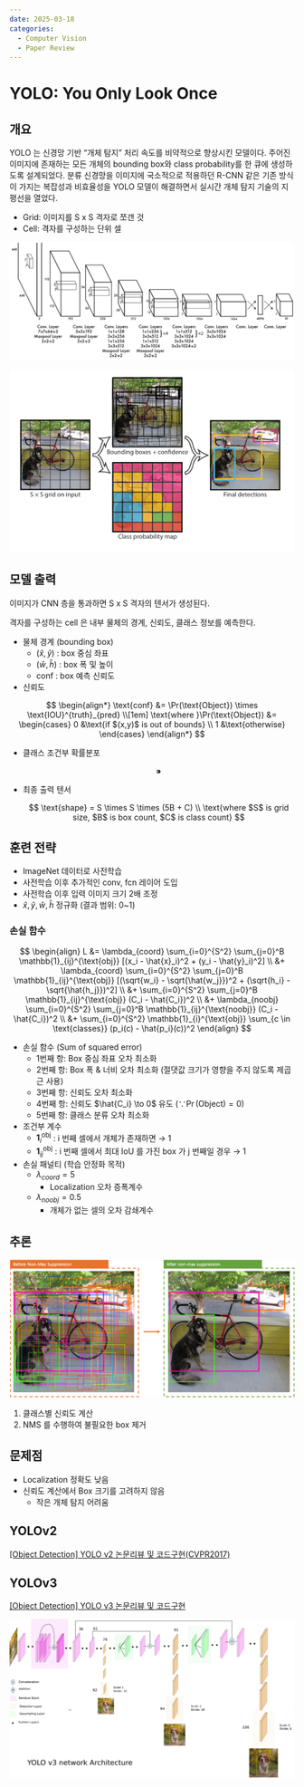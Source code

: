 ```yaml
---
date: 2025-03-18 
categories:
  - Computer Vision
  - Paper Review
---
```


# YOLO: You Only Look Once

## 개요

YOLO 는 신경망 기반 “개체 탐지” 처리 속도를 비약적으로 향상시킨 모델이다. 주어진 이미지에 존재하는 모든 개체의 bounding box와 class probability를 한 큐에 생성하도록 설계되었다. 분류 신경망을 이미지에 국소적으로 적용하던 R-CNN 같은 기존 방식이 가지는 복잡성과 비효율성을 YOLO 모델이 해결하면서 실시간 개체 탐지 기술의 지평선을 열었다.

- Grid: 이미지를 S x S 격자로 쪼갠 것
- Cell: 격자를 구성하는 단위 셀

![arch.png](../assets/yolo_arch.png)

![process.png](../assets/yolo_process.png)

## 모델 출력

이미지가 CNN 층을 통과하면 S x S 격자의 텐서가 생성된다.

격자를 구성하는 cell 은 내부 물체의 경계, 신뢰도, 클래스 정보를 예측한다.

- 물체 경계 (bounding box)
    - $(\hat{x},\hat{y})$ : box 중심 좌표
    - $(\hat{w},\hat{h})$ : box 폭 및 높이
    - $\text{conf}$ : box 예측 신뢰도
- 신뢰도

$$
\begin{align*}
\text{conf} &= \Pr(\text{Object}) \times \text{IOU}^{truth}_{pred}
\\[1em]
\text{where }\Pr(\text{Object}) &=
\begin{cases}
0 &\text{if $(x,y)$ is out of bounds}
\\
1 &\text{otherwise}
\end{cases}
\end{align*}
$$

- 클래스 조건부 확률분포

  $$
  ⁍
  $$

- 최종 출력 텐서

  $$
  \text{shape} = S \times S \times (5B + C)
  \\
  \text{where $S$ is grid size, $B$ is box count, $C$ is class count}
  $$


## 훈련 전략

- ImageNet 데이터로 사전학습
- 사전학습 이후 추가적인 conv, fcn 레이어 도입
- 사전학습 이후 입력 이미지 크기 2배 조정
- $\hat{x},\hat{y},\hat{w},\hat{h}$ 정규화 (결과 범위: 0~1)

### 손실 함수

$$
\begin{align}
L &= \lambda_{coord} \sum_{i=0}^{S^2} \sum_{j=0}^B \mathbb{1}_{ij}^{\text{obj}} [(x_i - \hat{x}_i)^2 + (y_i - \hat{y}_i)^2]
\\
&+ \lambda_{coord} \sum_{i=0}^{S^2} \sum_{j=0}^B \mathbb{1}_{ij}^{\text{obj}} [(\sqrt{w_i} - \sqrt{\hat{w_j}})^2 + (\sqrt{h_i} - \sqrt{\hat{h_j}})^2]
\\
&+ \sum_{i=0}^{S^2} \sum_{j=0}^B \mathbb{1}_{ij}^{\text{obj}} (C_i - \hat{C_i})^2
\\
&+ \lambda_{noobj} \sum_{i=0}^{S^2} \sum_{j=0}^B \mathbb{1}_{ij}^{\text{noobj}} (C_i - \hat{C_i})^2
\\
&+ \sum_{i=0}^{S^2} \mathbb{1}_{i}^{\text{obj}} \sum_{c \in \text{classes}} (p_i(c) - \hat{p_i}(c))^2
\end{align}
$$

- 손실 함수 (Sum of squared error)
    - 1번째 항: Box 중심 좌표 오차 최소화
    - 2번째 항: Box 폭 & 너비 오차 최소화 (절댓값 크기가 영향을 주지 않도록 제곱근 사용)
    - 3번째 항: 신뢰도 오차 최소화
    - 4번째 항: 신뢰도 $\hat{C_i} \to 0$ 유도 ($\because \Pr(\text{Object}) = 0$)
    - 5번째 항: 클래스 분류 오차 최소화
- 조건부 계수
    - $\mathbf{1}_i^{\text{obj}}$ : i 번째 셀에서 개체가 존재하면 → 1
    - $\mathbf{1}_{ij}^{\text{obj}}$ : i 번째 셀에서 최대 IoU 를 가진 box 가 j 번째일 경우 → 1
- 손실 패널티 (학습 안정화 목적)
    - $\lambda_{coord} = 5$
        - Localization 오차 증폭계수
    - $\lambda_{noobj} = 0.5$
        - 개체가 없는 셀의 오차 감쇄계수

## 추론

![yolo_result.png](../assets/yolo_result.png)

1. 클래스별 신뢰도 계산
2. NMS 를 수행하여 불필요한 box 제거

## 문제점

- Localization 정확도 낮음
- 신뢰도 계산에서 Box 크기를 고려하지 않음
    - 작은 개체 탐지 어려움

## YOLOv2

[[Object Detection] YOLO v2 논문리뷰 및 코드구현(CVPR2017)](https://csm-kr.tistory.com/3)

## YOLOv3

[[Object Detection] YOLO v3 논문리뷰 및 코드구현](https://csm-kr.tistory.com/11)

![yolo3_arch.png](../assets/yolo3_arch.png)
